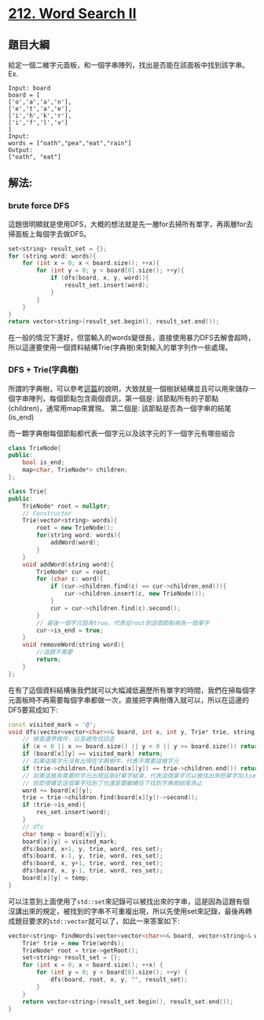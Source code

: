 # [212. Word Search II](https://leetcode.com/problems/word-search-ii/)

## 題目大綱
給定一個二維字元面板，和一個字串陣列，找出是否能在該面板中找到該字串。
Ex.
```
Input: board
board = [
['o','a','a','n'],
['e','t','a','e'],
['i','h','k','r'],
['i','f','l','v']
]
Input:
words = ["oath","pea","eat","rain"]
Output:
["oath", "eat"]
```

## 解法:
### brute force DFS
這題很明顯就是使用DFS，大概的想法就是先一層for去掃所有單字，再兩層for去掃面板上每個字去做DFS。
```cpp
set<string> result_set = {};
for (string word: words){
    for (int x = 0; x < board.size(); ++x){
        for (int y = 0; y < board[0].size(); ++y){
            if (dfs(board, x, y, word)){
                result_set.insert(word);
            }
        }
    }
}
return vector<string>(result_set.begin(), result_set.end());
```
在一般的情況下還好，但當輸入的words變很長，直接使用暴力DFS去解會超時，所以這邊要使用一個資料結構Trie(字典樹)來對輸入的單字列作一些處理。

### DFS + Trie(字典樹)
所謂的字典樹，可以參考[這篇](https://codertw.com/%E7%A8%8B%E5%BC%8F%E8%AA%9E%E8%A8%80/425170/)的說明，大致就是一個樹狀結構並且可以用來儲存一個字串陣列，每個節點包含兩個資訊，第一個是: 該節點所有的子節點(children)，通常用map來實現。 第二個是: 該節點是否為一個字串的結尾(is_end)

而一顆字典樹每個節點都代表一個字元以及該字元的下一個字元有哪些組合

```cpp
class TrieNode{
public:
    bool is_end;
    map<char, TrieNode*> children;
};

class Trie{
public:
    TrieNode* root = nullptr;
    // Constructor
    Trie(vector<string> words){
        root = new TrieNode();
        for(string word: words){
            addWord(word);
        }
    }
    void addWord(string word){
        TrieNode* cur = root;
        for (char c: word){
            if (cur->children.find(c) == cur->children,end()){
                cur->children.insert(c, new TrieNode());
            }
            cur = cur->children.find(c).second();
        }
        // 最後一個字元設為true，代表從root到這個節點視為一個單字
        cur->is_end = true;
    }
    void removeWord(string word){
        //這題不需要
        return;
    }
};
```
在有了這個資料結構後我們就可以大幅減低遍歷所有單字的時間，我們在掃每個字元面板時不再需要每個字串都做一次，直接把字典樹傳入就可以，所以在這邊的DFS要寫成如下:

```cpp
const visited_mark = '@';
void dfs(vector<vector<char>>& board, int x, int y, Trie* trie, string word, set<string>& res_set){
    // 檢查邊界條件，以及避免往回走
    if (x < 0 || x >= board.size() || y < 0 || y >= board.size()) return;
    if (board[x][y] == visited_mark) return;
    // 如果這格字元沒有出現在字典樹中，代表不需要這格字元
    if (trie->children.find(board[x][y]) == trie->children.end()) return;
    // 如果這格有需要的字元出現且剛好單字結束，代表這個單字可以被找出來把單字加入set中
    // 但即使確定這個單字找到了也還是要繼續往下找到字典樹結尾為止
    word += board[x][y];
    trie = trie->children.find(board[x][y])->second();
    if (trie->is_end){
        res_set.insert(word);
    }
    // dfs
    char temp = board[x][y];
    board[x][y] = visited_mark;
    dfs(board, x+1, y, trie, word, res_set);
    dfs(board, x-1, y, trie, word, res_set);
    dfs(board, x, y+1, trie, word, res_set);
    dfs(board, x, y-1, trie, word, res_set);
    board[x][y] = temp;
}
```

可以注意到上面使用了`std::set`來記錄可以被找出來的字串，這是因為這題有個沒講出來的規定，被找到的字串不可重複出現，所以先使用set來記錄，最後再轉成題目要求的`std::vector`就可以了，如此一來答案如下:

```cpp
vector<string> findWords(vector<vector<char>>& board, vector<string>& words) {
	Trie* trie = new Trie(words);
	TrieNode* root = trie->getRoot();
	set<string> result_set = {};
	for (int x = 0; x < board.size(); ++x) {
		for (int y = 0; y < board[0].size(); ++y) {
			dfs(board, root, x, y, "", result_set);
		}
	}
	return vector<string>(result_set.begin(), result_set.end());
}
```
